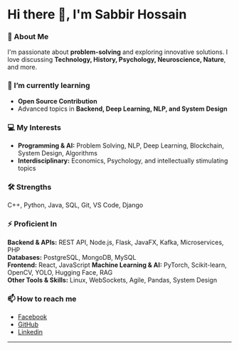 # Hi there 👋, I'm Sabbir Hossain

### 💬 About Me
I'm passionate about **problem-solving** and exploring innovative solutions. I love discussing **Technology, History, Psychology, Neuroscience, Nature**, and more.

### 🌱 I’m currently learning
- **Open Source Contribution**  
- Advanced topics in **Backend, Deep Learning, NLP, and System Design**

### 💻 My Interests
- **Programming & AI:** Problem Solving, NLP, Deep Learning, Blockchain, System Design, Algorithms  
- **Interdisciplinary:** Economics, Psychology, and intellectually stimulating topics

### 🛠 Strengths
C++, Python, Java, SQL, Git, VS Code, Django

### ⚡ Proficient In
**Backend & APIs:** REST API, Node.js, Flask, JavaFX, Kafka, Microservices, PHP   
**Databases:** PostgreSQL, MongoDB, MySQL  
**Frontend:** React, JavaScript
**Machine Learning & AI:** PyTorch, Scikit-learn, OpenCV, YOLO, Hugging Face, RAG  
**Other Tools & Skills:** Linux, WebSockets, Agile, Pandas, System Design  

### 📫 How to reach me
- [Facebook](https://www.linkedin.com/772sabbir)  
- [GitHub](https://github.com/Sabbir772002)  
- [Linkedin](https://www.linkedin.com/in/772sabbir)  

---
